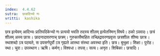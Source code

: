 ```yaml
---
index:  4.4.62
sutra:  छत्रादिभ्यो णः
vritti:  kashika 
---
```


छत्र इत्येवम् आदिभ्यः प्रातिपदिकेभ्यो णः प्रत्ययो भवति तदस्य शीलम् इत्येतस्मिन् विषये। ठको ऽपवादः। छत्रं शीलम् अस्य छात्रः। छादनादावरणाच् छत्रम्। गुरुकार्येष्वहितः तच्छिद्रावरणप्रवृत्तः छत्रशीलः शीष्यः छात्रः। स्थाशब्दो ऽत्र पठ्यते, स उपसर्गपूर्वो ऽत्र गृह्यते आस्था संस्था अवस्था इति। छत्र। बुभुक्षा। शिक्षा। पुरोह। स्था। चुरा। उपस्थान। ऋषि। कर्मन्। विश्वधा। तपस्। सत्य। अनृत। शिबिका। छत्रादिः।

